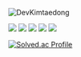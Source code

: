 ![DevKimtaedong](https://github-readme-stats.vercel.app/api?username=rlaxoehd4234&show_icons=true&theme=radical)



<img src="https://img.shields.io/badge/Spring-6DB33F?style=flat&logo=Spring&logoColor=white"/> <img src="https://img.shields.io/badge/Spring Boot-6DB33F?style=flat&logo=Spring Boot&logoColor=white"/> <img src="https://img.shields.io/badge/Spring Security-6DB33F?style=flat&logo=Spring Security&logoColor=white"/> <img src="https://img.shields.io/badge/MySQL-4479A1?style=flat&logo=MySQL&logoColor=white"/>
<img src="https://img.shields.io/badge/Docker-2496ED?style=flat&logo=Docker&logoColor=white"/>









[![Solved.ac Profile](http://mazassumnida.wtf/api/generate_badge?boj=rlaxoehd4234)](https://solved.ac/rlaxoehd4234)<br/>

